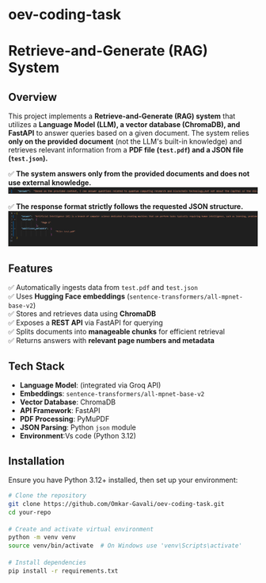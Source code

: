# oev-coding-task
# Retrieve-and-Generate (RAG) System

## Overview
This project implements a **Retrieve-and-Generate (RAG) system** that utilizes a **Language Model (LLM), a vector database (ChromaDB), and FastAPI** to answer queries based on a given document. The system relies **only on the provided document** (not the LLM's built-in knowledge) and retrieves relevant information from a **PDF file (`test.pdf`) and a JSON file (`test.json`).**



✅ **The system answers only from the provided documents and does not use external knowledge.**  
![System Overview](image1.png)

✅ **The response format strictly follows the requested JSON structure.** 
![System Overview](image.png)

## Features
✅ Automatically ingests data from `test.pdf` and `test.json`  
✅ Uses **Hugging Face embeddings** (`sentence-transformers/all-mpnet-base-v2`)  
✅ Stores and retrieves data using **ChromaDB**  
✅ Exposes a **REST API** via FastAPI for querying  
✅ Splits documents into **manageable chunks** for efficient retrieval  
✅ Returns answers with **relevant page numbers and metadata**  

## Tech Stack
- **Language Model**:  (integrated via Groq API)
- **Embeddings**: `sentence-transformers/all-mpnet-base-v2`
- **Vector Database**: ChromaDB
- **API Framework**: FastAPI
- **PDF Processing**: PyMuPDF
- **JSON Parsing**: Python `json` module
- **Environment**:Vs code (Python 3.12)

## Installation
Ensure you have Python 3.12+ installed, then set up your environment:

```sh
# Clone the repository
git clone https://github.com/Omkar-Gavali/oev-coding-task.git
cd your-repo

# Create and activate virtual environment
python -m venv venv
source venv/bin/activate  # On Windows use 'venv\Scripts\activate'

# Install dependencies
pip install -r requirements.txt
